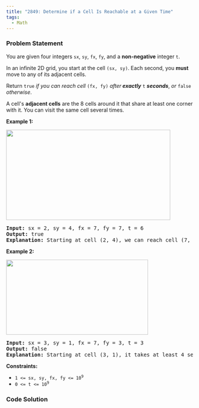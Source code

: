 ```yaml
---
title: "2849: Determine if a Cell Is Reachable at a Given Time"
tags:
  - Math
---
```

### Problem Statement

<p>You are given four integers <code>sx</code>, <code>sy</code>, <code>fx</code>, <code>fy</code>, and a <strong>non-negative</strong> integer <code>t</code>.</p>

<p>In an infinite 2D grid, you start at the cell <code>(sx, sy)</code>. Each second, you <strong>must</strong> move to any of its adjacent cells.</p>

<p>Return <code>true</code> <em>if you can reach cell </em><code>(fx, fy)</code> <em>after<strong> exactly</strong></em> <code>t</code> <strong><em>seconds</em></strong>, <em>or</em> <code>false</code> <em>otherwise</em>.</p>

<p>A cell&#39;s <strong>adjacent cells</strong> are the 8 cells around it that share at least one corner with it. You can visit the same cell several times.</p>


<p><strong class="example">Example 1:</strong></p>
<img alt="" src="https://assets.leetcode.com/uploads/2023/08/05/example2.svg" style="width: 443px; height: 243px;" />
<pre>
<strong>Input:</strong> sx = 2, sy = 4, fx = 7, fy = 7, t = 6
<strong>Output:</strong> true
<strong>Explanation:</strong> Starting at cell (2, 4), we can reach cell (7, 7) in exactly 6 seconds by going through the cells depicted in the picture above. 
</pre>

<p><strong class="example">Example 2:</strong></p>
<img alt="" src="https://assets.leetcode.com/uploads/2023/08/05/example1.svg" style="width: 383px; height: 202px;" />
<pre>
<strong>Input:</strong> sx = 3, sy = 1, fx = 7, fy = 3, t = 3
<strong>Output:</strong> false
<strong>Explanation:</strong> Starting at cell (3, 1), it takes at least 4 seconds to reach cell (7, 3) by going through the cells depicted in the picture above. Hence, we cannot reach cell (7, 3) at the third second.
</pre>


<p><strong>Constraints:</strong></p>

<ul>
	<li><code>1 &lt;= sx, sy, fx, fy &lt;= 10<sup>9</sup></code></li>
	<li><code>0 &lt;= t &lt;= 10<sup>9</sup></code></li>
</ul>


### Code Solution

```python

```
